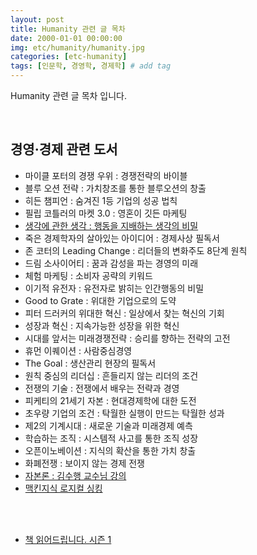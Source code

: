```yaml
---
layout: post
title: Humanity 관련 글 목차
date: 2000-01-01 00:00:00
img: etc/humanity/humanity.jpg
categories: [etc-humanity] 
tags: [인문학, 경영학, 경제학] # add tag
---
```


Humanity 관련 글 목차 입니다.

<br>

## **경영·경제 관련 도서**

+ 마이클 포터의 경쟁 우위 : 경쟁전략의 바이블
+ 블루 오션 전략 : 가치창조를 통한 블루오션의 창출
+ 히든 챔피언 : 숨겨진 1등 기업의 성공 법칙
+ 필립 코틀러의 마켓 3.0 : 영혼이 깃든 마케팅
+ [생각에 관한 생각 : 행동을 지배하는 생각의 비밀](https://gaussian37.github.io/etc-humanity-Thinking-fast-and-slow/)
+ 죽은 경제학자의 살아있는 아이디어 : 경제사상 필독서
+ 존 코터의 Leading Change : 리더들의 변화주도 8단계 원칙
+ 드림 소사이어티 : 꿈과 감성을 파는 경영의 미래
+ 체험 마케팅 : 소비자 공략의 키워드
+ 이기적 유전자 : 유전자로 밝히는 인간행동의 비밀
+ Good to Grate : 위대한 기업으로의 도약
+ 피터 드러커의 위대한 혁신 : 일상에서 찾는 혁신의 기회
+ 성장과 혁신 : 지속가능한 성장을 위한 혁신
+ 시대를 앞서는 미래경쟁전략 : 승리를 향하는 전략의 고전
+ 휴먼 이퀘이션 : 사람중심경영
+ The Goal : 생산관리 현장의 필독서
+ 원칙 중심의 리더십 : 흔들리지 않는 리더의 조건
+ 전쟁의 기술 : 전쟁에서 배우는 전략과 경영
+ 피케티의 21세기 자본 : 현대경제학에 대한 도전
+ 초우량 기업의 조건 : 탁월한 실행이 만드는 탁월한 성과
+ 제2의 기계시대 : 새로운 기술과 미래경제 예측
+ 학습하는 조직 : 시스템적 사고를 통한 조직 성장
+ 오픈이노베이션 : 지식의 확산을 통한 가치 창출
+ 화폐전쟁 : 보이지 않는 경제 전쟁
+ [자본론 : 김수행 교수님 강의](https://gaussian37.github.io/etc-humanity-the-capital/)
+ [맥킨지식 로지컬 싱킹](https://gaussian37.github.io/etc-humanity-logical_thinking/)

<br><br>

- [책 읽어드립니다. 시즌 1](https://gaussian37.github.io/etc-humanity-read_you_books_1/)



